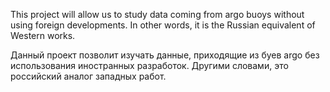 This project will allow us to study data coming from argo buoys without using foreign developments. In other words, it is the Russian equivalent of Western works.

Данный проект позволит изучать данные, приходящие из буев argo без использования иностранных разработок. Другими словами, это российский аналог западных работ.

